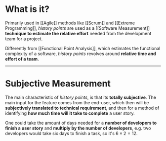 # What is it?

Primarily used in [[Agile]] methods like [[Scrum]] and [[Extreme Programming]], *history points* are used as a [[Software Measurement]] **technique to estimate the relative effort** needed from the development team for a project.

Differently from [[Functional Point Analysis]], which estimates the functional complexity of a software, *history points* revolves around **relative time and effort of a team**.
___
# Subjective Measurement

The main characteristic of *history points*, is that its **totally subjective**. 
The main input for the feature comes from the end-user, which then will be **subjectively translated to technical requirement**, and then for a method of identifying **how much time will it take to complete** a user story.

One could take the amount of days needed for a **number of developers to finish a user story** and **multiply by the number of developers**, e.g. two developers would take six days to finish a task, so it's $6\times 2 = 12$.
